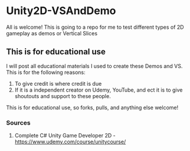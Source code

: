 # Unity2D-VSAndDemo
 
All is welcome! This is going to a repo for me to test different types of 2D gameplay as demos or Vertical Slices

## This is for educational use

I will post all educational materials I used to create these Demos and VS.  This is for the following reasons:
1. To give credit is where credit is due
2. If it is a independent creator on Udemy, YouTube, and ect it is to give shoutouts and support to these people.

This is for educational use, so forks, pulls, and anything else welcome!  


### Sources

1. Complete C# Unity Game Developer 2D - https://www.udemy.com/course/unitycourse/
